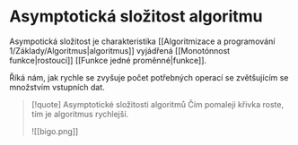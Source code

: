 # Asymptotická složitost algoritmu
Asympotická složitost je charakteristika [[Algoritmizace a programování 1/Základy/Algoritmus|algoritmus]] vyjádřená [[Monotónnost funkce|rostoucí]] [[Funkce jedné proměnné|funkce]].

Říká nám, jak rychle se zvyšuje počet potřebných operací se zvětšujícím se množstvím vstupních dat.

>[!quote] Asymptotické složitosti algoritmů
>Čím pomaleji křivka roste, tím je algoritmus rychlejší.
>
>![[bigo.png]]
